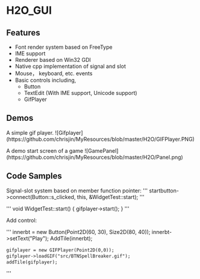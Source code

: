 H2O_GUI
============
Features
----------------
* Font render system based on FreeType
* IME support
* Renderer based on Win32 GDI
* Native cpp implementation of signal and slot
* Mouse， keyboard, etc. events 
* Basic controls including,
	* Button
	* TextEdit (With IME support, Unicode support)
	* GifPlayer

Demos
-----------------
<p>
	A simple gif player.
![Gifplayer](https://github.com/chrisjin/MyResources/blob/master/H2O/GIFPlayer.PNG)
<p>
	A demo start screen of a game
![GamePanel](https://github.com/chrisjin/MyResources/blob/master/H2O/Panel.png)


Code Samples
-------------------
<p>
	Signal-slot system based on member function pointer:
'''
	startbutton->connect(Button::s_clicked, this, &WidgetTest::start);
'''

'''
	void WidgetTest::start()
	{
		gifplayer->start();
	}
'''

<p>
	Add control:

'''
	innerbt = new Button(Point2D(60, 30), Size2D(80, 40));
	innerbt->setText("Play");
	AddTile(innerbt);

	gifplayer = new GIFPlayer(Point2D(0,0));
	gifplayer->loadGIF("src/BTNSpellBreaker.gif");
	addTile(gifplayer);
'''

